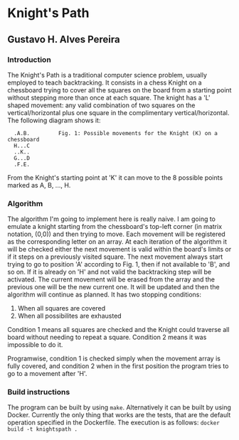 # Knight's Path

## Gustavo H. Alves Pereira

### Introduction

The Knight's Path is a traditional computer science problem, usually employed to teach
backtracking. It consists in a chess Knight on a chessboard trying to cover all the squares
on the board from a starting point without stepping more than once at each square. The knight
has a 'L' shaped movement: any valid combination of two squares on the vertical/horizontal
plus one square in the complimentary vertical/horizontal. The following diagram shows it:

      .A.B.         Fig. 1: Possible movements for the Knight (K) on a chessboard
      H...C
      ..K..
      G...D
      .F.E.

From the Knight's starting point at 'K' it can move to the 8 possible points marked as
A, B, ..., H.

### Algorithm

The algorithm I'm going to implement here is really naive. I am going to emulate a knight
starting from the chessboard's top-left corner (in matrix notation, (0,0)) and then trying
to move. Each movement will be registered as the corresponding letter on an array. At each
iteration of the algorithm it will be checked either the next movement is valid within the
board's limits or if it steps on a previously visited square. The next movement always start
trying to go to position 'A' according to Fig. 1, then if not available to 'B', and so on.
If it is already on 'H' and not valid the backtracking step will be activated. The current
movement will be erased from the array and the previous one will be the new current one. It
will be updated and then the algorithm will continue as planned. It has two stopping conditions:

1. When all squares are covered
2. When all possibilites are exhausted

Condition 1 means all squares are checked and the Knight could traverse all board without
needing to repeat a square. Condition 2 means it was impossible to do it.

Programwise, condition 1 is checked simply when the movement array is fully covered, and
condition 2 when in the first position the program tries to go to a movement after 'H'.

### Build instructions

The program can be built by using `make`. Alternatively it can be built by using Docker.
Currently the only thing that works are the tests, that are the default operation
specified in the Dockerfile. The execution is as follows:
`docker build -t knightspath .`

